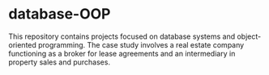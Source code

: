 # database-OOP
This repository contains projects focused on database systems and object-oriented programming. The case study involves a real estate company functioning as a broker for lease agreements and an intermediary in property sales and purchases.
